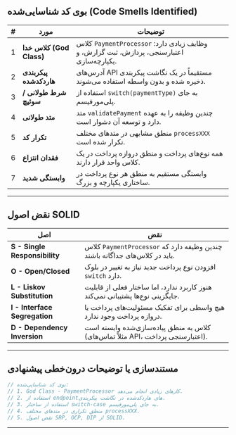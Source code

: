 ## بوی کد شناسایی‌شده (Code Smells Identified)

| # | مورد | توضیحات |
|--|------|---------|
| 1 | **کلاس خدا (God Class)** | کلاس `PaymentProcessor` وظایف زیادی دارد: اعتبارسنجی، پردازش، ثبت گزارش، و یکپارچه‌سازی. |
| 2 | **پیکربندی هاردکدشده** | آدرس‌های API مستقیماً در یک نگاشت پیکربندی ذخیره شده و بدون واسطه استفاده می‌شوند. |
| 3 | **شرط طولانی / سوئیچ** | استفاده از `switch(paymentType)` به جای پلی‌مورفیسم. |
| 4 | **متد طولانی** | متد `validatePayment` چندین وظیفه را به عهده دارد و توسعه آن دشوار است. |
| 5 | **تکرار کد** | منطق مشابهی در متدهای مختلف `processXXX` تکرار شده است. |
| 6 | **فقدان انتزاع** | همه نوع‌های پرداخت و منطق دروازه پرداخت در یک کلاس واحد قرار دارند. |
| 7 | **وابستگی شدید** | وابستگی مستقیم به منطق هر نوع پرداخت در ساختاری یکپارچه و بزرگ. |

---

## نقض اصول SOLID

| اصل | نقض |
|----------|-----------|
| **S - Single Responsibility** | کلاس `PaymentProcessor` چندین وظیفه دارد که باید در کلاس‌های جداگانه باشند. |
| **O - Open/Closed** | افزودن نوع پرداخت جدید نیاز به تغییر در بلوک `switch` دارد. |
| **L - Liskov Substitution** | هنوز کاربرد ندارد، اما ساختار فعلی از قابلیت جایگزینی نوع‌ها پشتیبانی نمی‌کند. |
| **I - Interface Segregation** | هیچ واسطی برای تفکیک مسئولیت‌های پرداخت یا دروازه پرداخت وجود ندارد. |
| **D - Dependency Inversion** | کلاس به منطق پیاده‌سازی‌شده وابسته است (مثلاً تماس‌های API، اعتبارسنجی پرداخت). |

---

## مستندسازی یا توضیحات درون‌خطی پیشنهادی

```java
// بوی کد شناسایی‌شده:
// 1. God Class - PaymentProcessor کارهای زیادی انجام می‌دهد.
// 2. استفاده از endpointهای هاردکدشده در نگاشت پیکربندی.
// 3. استفاده از ساختار switch-case به جای پلی‌مورفیسم.
// 4. منطق تکراری در متدهای مختلف processXXX.
// 5. نقض اصول SRP, OCP, DIP از SOLID.
```

---


